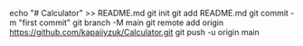 echo "# Calculator" >> README.md
git init
git add README.md
git commit -m "first commit"
git branch -M main
git remote add origin https://github.com/kapaiiyzuk/Calculator.git
git push -u origin main
